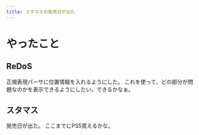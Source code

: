```yaml
---
title: スタマスの発売日が出た
---
```


# やったこと

## ReDoS

正規表現パーサに位置情報を入れるようにした。
これを使って、どの部分が問題なのかを表示できるようにしたい。できるかなぁ。

## スタマス

発売日が出た。
ここまでにPS5買えるかな。

